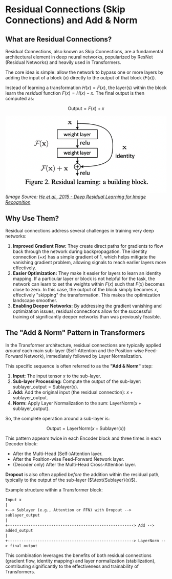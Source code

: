 # Residual Connections (Skip Connections) and Add & Norm

## What are Residual Connections?

Residual Connections, also known as Skip Connections, are a fundamental architectural element in deep neural networks, popularized by ResNet (Residual Networks) and heavily used in Transformers.

The core idea is simple: allow the network to bypass one or more layers by adding the input of a block ($x$) directly to the output of that block ($F(x)$).

Instead of learning a transformation $H(x) = F(x)$, the layer(s) within the block learn the _residual_ function $F(x) = H(x) - x$. The final output is then computed as:

$$ \text{Output} = F(x) + x $$

![Residual Connection Diagram](residual-connection-diagram.png)  
_(Image Source: [He et al., 2015 - Deep Residual Learning for Image Recognition](https://arxiv.org/pdf/1512.03385)_

## Why Use Them?

Residual connections address several challenges in training very deep networks:

1.  **Improved Gradient Flow:** They create direct paths for gradients to flow back through the network during backpropagation. The identity connection ($+ x$) has a simple gradient of 1, which helps mitigate the vanishing gradient problem, allowing signals to reach earlier layers more effectively.
2.  **Easier Optimization:** They make it easier for layers to learn an identity mapping. If a particular layer or block is not helpful for the task, the network can learn to set the weights within $F(x)$ such that $F(x)$ becomes close to zero. In this case, the output of the block simply becomes $x$, effectively "skipping" the transformation. This makes the optimization landscape smoother.
3.  **Enabling Deeper Networks:** By addressing the gradient vanishing and optimization issues, residual connections allow for the successful training of significantly deeper networks than was previously feasible.

## The "Add & Norm" Pattern in Transformers

In the Transformer architecture, residual connections are typically applied _around_ each main sub-layer (Self-Attention and the Position-wise Feed-Forward Network), immediately followed by Layer Normalization.

This specific sequence is often referred to as the **"Add & Norm"** step:

1.  **Input:** The input tensor $x$ to the sub-layer.
2.  **Sub-layer Processing:** Compute the output of the sub-layer: $\text{sublayer\_output} = \text{Sublayer}(x)$.
3.  **Add:** Add the original input (the residual connection): $x + \text{sublayer\_output}$.
4.  **Norm:** Apply Layer Normalization to the sum: $\text{LayerNorm}(x + \text{sublayer\_output})$.

So, the complete operation around a sub-layer is:

$$ \text{Output} = \text{LayerNorm}(x + \text{Sublayer}(x)) $$

This pattern appears twice in each Encoder block and three times in each Decoder block:

- After the Multi-Head (Self-)Attention layer.
- After the Position-wise Feed-Forward Network layer.
- (Decoder only) After the Multi-Head Cross-Attention layer.

**Dropout** is also often applied _before_ the addition within the residual path, typically to the output of the sub-layer ($\\text{Sublayer}(x)$).

Example structure within a Transformer block:

```
Input x
|
+--> Sublayer (e.g., Attention or FFN) with Dropout --> sublayer_output
|
+-------------------------------------------------------> Add --> added_output
|
+-------------------------------------------------------> LayerNorm --> final_output
```

This combination leverages the benefits of both residual connections (gradient flow, identity mapping) and layer normalization (stabilization), contributing significantly to the effectiveness and trainability of Transformers.

